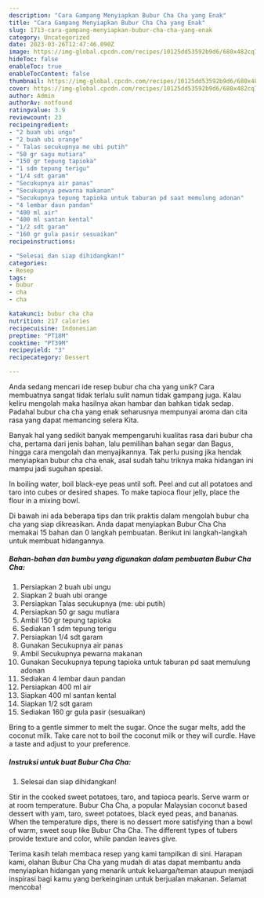 ```yaml
---
description: "Cara Gampang Menyiapkan Bubur Cha Cha yang Enak"
title: "Cara Gampang Menyiapkan Bubur Cha Cha yang Enak"
slug: 1713-cara-gampang-menyiapkan-bubur-cha-cha-yang-enak
category: Uncategorized
date: 2023-03-26T12:47:46.090Z
image: https://img-global.cpcdn.com/recipes/10125dd53592b9d6/680x482cq70/bubur-cha-cha-foto-resep-utama.jpg
hideToc: false
enableToc: true
enableTocContent: false
thumbnail: https://img-global.cpcdn.com/recipes/10125dd53592b9d6/680x482cq70/bubur-cha-cha-foto-resep-utama.jpg
cover: https://img-global.cpcdn.com/recipes/10125dd53592b9d6/680x482cq70/bubur-cha-cha-foto-resep-utama.jpg
author: Admin
authorAv: notfound
ratingvalue: 3.9
reviewcount: 23
recipeingredient:
- "2 buah ubi ungu"
- "2 buah ubi orange"
- " Talas secukupnya me ubi putih"
- "50 gr sagu mutiara"
- "150 gr tepung tapioka"
- "1 sdm tepung terigu"
- "1/4 sdt garam"
- "Secukupnya air panas"
- "Secukupnya pewarna makanan"
- "Secukupnya tepung tapioka untuk taburan pd saat memulung adonan"
- "4 lembar daun pandan"
- "400 ml air"
- "400 ml santan kental"
- "1/2 sdt garam"
- "160 gr gula pasir sesuaikan"
recipeinstructions:

- "Selesai dan siap dihidangkan!"
categories:
- Resep
tags:
- bubur
- cha
- cha

katakunci: bubur cha cha 
nutrition: 217 calories
recipecuisine: Indonesian
preptime: "PT18M"
cooktime: "PT39M"
recipeyield: "3"
recipecategory: Dessert

---
```





Anda sedang mencari ide resep bubur cha cha yang unik? Cara membuatnya sangat tidak terlalu sulit namun tidak gampang juga. Kalau keliru mengolah maka hasilnya akan hambar dan bahkan tidak sedap. Padahal bubur cha cha yang enak seharusnya mempunyai aroma dan cita rasa yang dapat memancing selera Kita.





Banyak hal yang sedikit banyak mempengaruhi kualitas rasa dari bubur cha cha, pertama dari jenis bahan, lalu pemilihan bahan segar dan Bagus, hingga cara mengolah dan menyajikannya. Tak perlu pusing jika hendak menyiapkan bubur cha cha enak,      asal sudah tahu triknya maka hidangan ini mampu jadi suguhan spesial.














In boiling water, boil black-eye peas until soft. Peel and cut all potatoes and taro into cubes or desired shapes. To make tapioca flour jelly, place the flour in a mixing bowl.






Di bawah ini ada beberapa tips dan trik praktis dalam mengolah bubur cha cha yang siap dikreasikan. Anda dapat menyiapkan Bubur Cha Cha memakai 15 bahan dan 0 langkah pembuatan. Berikut ini langkah-langkah untuk membuat hidangannya.

<!--inarticleads1-->

##### Bahan-bahan dan bumbu yang digunakan dalam pembuatan Bubur Cha Cha:

1. Persiapkan 2 buah ubi ungu
1. Siapkan 2 buah ubi orange
1. Persiapkan  Talas secukupnya (me: ubi putih)
1. Persiapkan 50 gr sagu mutiara
1. Ambil 150 gr tepung tapioka
1. Sediakan 1 sdm tepung terigu
1. Persiapkan 1/4 sdt garam
1. Gunakan Secukupnya air panas
1. Ambil Secukupnya pewarna makanan
1. Gunakan Secukupnya tepung tapioka untuk taburan pd saat memulung adonan
1. Sediakan 4 lembar daun pandan
1. Persiapkan 400 ml air
1. Siapkan 400 ml santan kental
1. Siapkan 1/2 sdt garam
1. Sediakan 160 gr gula pasir (sesuaikan)


Bring to a gentle simmer to melt the sugar. Once the sugar melts, add the coconut milk. Take care not to boil the coconut milk or they will curdle. Have a taste and adjust to your preference. 

<!--inarticleads2-->

##### Instruksi untuk buat Bubur Cha Cha:


1. Selesai dan siap dihidangkan!

Stir in the cooked sweet potatoes, taro, and tapioca pearls. Serve warm or at room temperature. Bubur Cha Cha, a popular Malaysian coconut based dessert with yam, taro, sweet potatoes, black eyed peas, and bananas. When the temperature dips, there is no dessert more satisfying than a bowl of warm, sweet soup like Bubur Cha Cha. The different types of tubers provide texture and color, while pandan leaves give. 

Terima kasih telah membaca resep yang kami tampilkan di sini. Harapan kami, olahan Bubur Cha Cha yang mudah di atas dapat membantu anda menyiapkan hidangan yang menarik untuk keluarga/teman ataupun menjadi inspirasi bagi kamu yang berkeinginan untuk berjualan makanan. Selamat mencoba!

